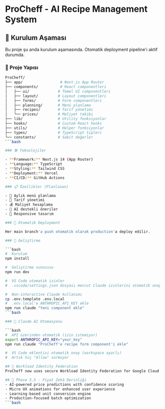 #  ProCheff - AI Recipe Management System

## 🚀 Kurulum Aşaması

Bu proje şu anda kurulum aşamasında. Otomatik deployment pipeline'ı aktif durumda.

### 📁 Proje Yapısı

```bash
ProCheff/
├── app/                 # Next.js App Router
├── components/          # React componentleri
│   ├── ui/             # Temel UI componentleri
│   ├── layout/         # Layout componentleri
│   ├── forms/          # Form componentleri
│   ├── planning/       # Menü planlama
│   ├── recipes/        # Tarif yönetimi
│   └── prices/         # Maliyet takibi
├── lib/                # Utility fonksiyonlar
├── hooks/              # Custom React hooks
├── utils/              # Helper fonksiyonlar
├── types/              # TypeScript tipleri
└── constants/          # Sabit değerler
```bash

### 🛠️ Teknolojiler

- **Framework:** Next.js 14 (App Router)
- **Language:** TypeScript
- **Styling:** Tailwind CSS
- **Deployment:** Vercel
- **CI/CD:** GitHub Actions

### 📋 Özellikler (Planlanan)

- 📝 Aylık menü planlama
- 🥘 Tarif yönetimi
- 💰 Maliyet hesaplama
- 🤖 AI destekli öneriler
- 📱 Responsive tasarım

### 🔄 Otomatik Deployment

Her main branch'a push otomatik olarak production'a deploy edilir.

### 🚀 Geliştirme

```bash
#  Kurulum
npm install

#  Geliştirme sunucusu
npm run dev

#  VS Code otomatik izinler
#  .vscode/settings.json dosyası mevcut Claude izinlerini otomatik onaylar

#  Non-interactive Claude kullanımı
cp .env.template .env.local
#  .env.local'e ANTHROPIC_API_KEY ekle
npm run claude "Yeni component ekle"
```bash

### 🤖 Claude AI Otomasyonu

```bash
#  API üzerinden otomatik (izin istemiyor)
export ANTHROPIC_API_KEY="your_key"
npm run claude "ProCheff'e recipe form component'i ekle"

#  VS Code eklentisi otomatik onay (workspace ayarlı)
#  Artık hiç "Allow" sormuyor

## 🔐 Workload Identity Federation
ProCheff now uses secure Workload Identity Federation for Google Cloud deployment.

## 🚀 Phase 5.5 - Fiyat Zekâ Derinliği
- AI-powered price predictions with confidence scoring
- Micro UX animations for enhanced user experience
- Learning-based unit conversion engine
- Production-focused batch optimization
```bash

